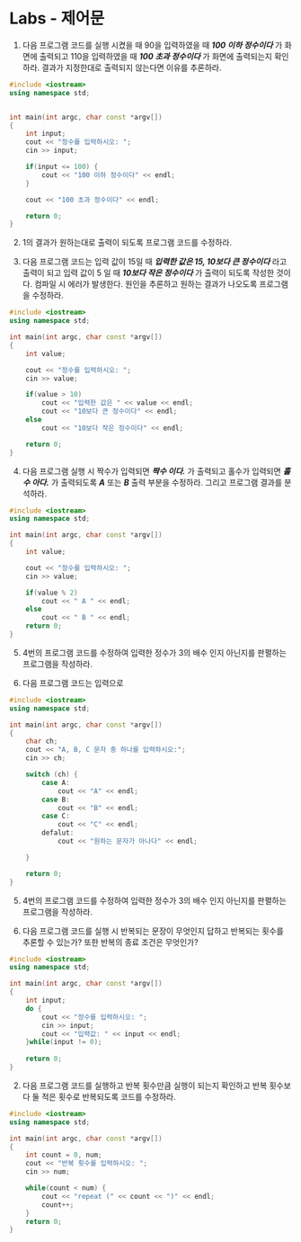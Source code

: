 # Labs - 제어문 

1. 다음 프로그램 코드를 실행 시켰을 때 90을 입력하였을 때 ***100 이하 정수이다*** 가 화면에 출력되고 110을 입력하였을 때 ***100 초과 정수이다*** 가 화면에 출력되는지 확인하라. 
결과가 지정한대로 출력되지 않는다면 이유를 추론하라.

```c++
#include <iostream>
using namespace std;


int main(int argc, char const *argv[])
{
	int input;
	cout << "정수를 입력하시오: ";
	cin >> input;

	if(input <= 100) {
		cout << "100 이하 정수이다" << endl;
	}

	cout << "100 초과 정수이다" << endl;

	return 0;
}
```

2. 1의 결과가 원하는대로 출력이 되도록 프로그램 코드를 수정하라.

3. 다음 프로그램 코드는 입력 값이 15일 때 ***입력한 값은 15, 10보다 큰 정수이다*** 라고 출력이 되고 입력 값이 5 일 때 ***10보다 작은 정수이다*** 가 출력이 되도록 작성한 것이다.
   컴파일 시 에러가 발생한다. 원인을 추론하고 원하는 결과가 나오도록 프로그램을 수정하라.  

```c++
#include <iostream>
using namespace std;

int main(int argc, char const *argv[])
{
	int value;

	cout << "정수를 입력하시오: ";
	cin >> value;

	if(value > 10) 	
		cout << "입력한 값은 " << value << endl;
		cout << "10보다 큰 정수이다" << endl;
	else 
		cout << "10보다 작은 정수이다" << endl;

	return 0;
}
```

4. 다음 프로그램 실행 시 짝수가 입력되면 ***짝수 이다.*** 가 출력되고 홀수가 입력되면 ***홀수 아다.*** 가 출력되도록 ***A*** 또는 ***B*** 출력 부분을 수정하라. 그리고 프로그램 결과를 분석하라.

```c++
#include <iostream>
using namespace std;

int main(int argc, char const *argv[])
{
	int value;

	cout << "정수를 입력하시오: ";
	cin >> value;

	if(value % 2)
		cout << " A " << endl;
	else 
		cout << " B " << endl;
	return 0;
}
```

5. 4번의 프로그램 코드를 수정하여 입력한 정수가 3의 배수 인지 아닌지를 판펼하는 프로그램을 작성하라.

6. 다음 프로그램 코드는 입력으로 

```c++
#include <iostream>
using namespace std;

int main(int argc, char const *argv[])
{
	char ch;
	cout << "A, B, C 문자 중 하나를 입력하시오:";
	cin >> ch;

	switch (ch) {
		case A:
			cout << "A" << endl;
		case B:
			cout << "B"	<< endl;
		case C:
			cout << "C" << endl;
		defalut:
			cout << "원하는 문자가 아나다" << endl;

	}

	return 0;
}
```

5. 4번의 프로그램 코드를 수정하여 입력한 정수가 3의 배수 인지 아닌지를 판펼하는 프로그램을 작성하라. 

4. 다음 프로그램 코드를 실행 시 반복되는 문장이 무엇인지 답하고 반복되는 횟수를 추론할 수 있는가? 또한 반복의 종료 조건은 무엇인가?

```c++
#include <iostream>
using namespace std;

int main(int argc, char const *argv[])
{
	int input;
	do {
		cout << "정수를 입력하시오: ";
		cin >> input;
		cout << "입력값: " << input << endl;
	}while(input != 0);
	
	return 0;
}
```

2. 다음 프로그램 코드를 실행하고 반복 횟수만큼 실행이 되는지 확인하고 반복 횟수보다 둘 적은 횟수로 반복되도록 코드를 수정하라. 

```c++
#include <iostream>
using namespace std;

int main(int argc, char const *argv[])
{
	int count = 0, num;
	cout << "반복 횟수를 입력하시오: ";
	cin >> num;

	while(count < num) {
		cout << "repeat (" << count << ")" << endl;
		count++;
	}
	return 0;
}
```


